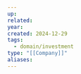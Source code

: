 ```yaml
---
up: 
related: 
year: 
created: 2024-12-29
tags:
  - domain/investment
type: "[[Company]]"
aliases:
---
```


